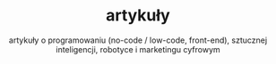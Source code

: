 ---
title: "artykuły"
subtitle: "artykuły o programowaniu (no-code / low-code, front-end), sztucznej inteligencji, robotyce i marketingu cyfrowym"
url: baza-wiedzy/artykuly/
cascade:
    type: articles
---